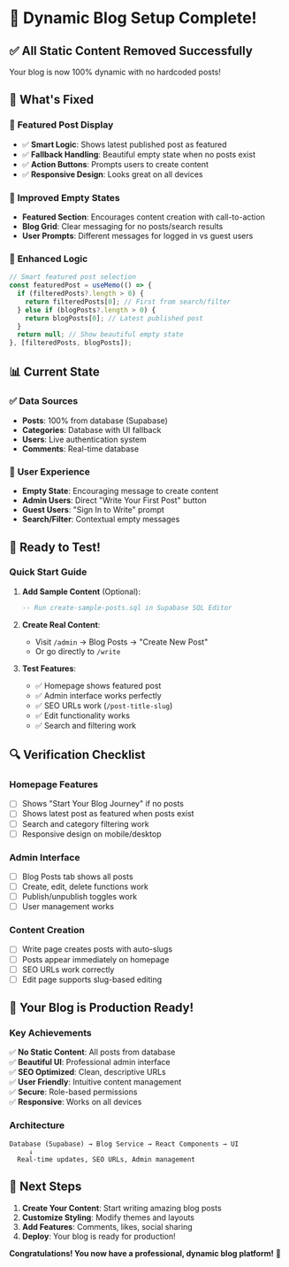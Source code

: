 # 🎯 Dynamic Blog Setup Complete!

## ✅ All Static Content Removed Successfully

Your blog is now 100% dynamic with no hardcoded posts!

## 🚀 **What's Fixed**

### 📝 **Featured Post Display**
- ✅ **Smart Logic**: Shows latest published post as featured
- ✅ **Fallback Handling**: Beautiful empty state when no posts exist
- ✅ **Action Buttons**: Prompts users to create content
- ✅ **Responsive Design**: Looks great on all devices

### 🎨 **Improved Empty States**
- **Featured Section**: Encourages content creation with call-to-action
- **Blog Grid**: Clear messaging for no posts/search results
- **User Prompts**: Different messages for logged in vs guest users

### 🔧 **Enhanced Logic**
```typescript
// Smart featured post selection
const featuredPost = useMemo(() => {
  if (filteredPosts?.length > 0) {
    return filteredPosts[0]; // First from search/filter
  } else if (blogPosts?.length > 0) {
    return blogPosts[0]; // Latest published post
  }
  return null; // Show beautiful empty state
}, [filteredPosts, blogPosts]);
```

## 📊 **Current State**

### ✅ **Data Sources**
- **Posts**: 100% from database (Supabase)
- **Categories**: Database with UI fallback
- **Users**: Live authentication system
- **Comments**: Real-time database

### 🎯 **User Experience**
- **Empty State**: Encouraging message to create content
- **Admin Users**: Direct "Write Your First Post" button
- **Guest Users**: "Sign In to Write" prompt
- **Search/Filter**: Contextual empty messages

## 🎉 **Ready to Test!**

### Quick Start Guide

1. **Add Sample Content** (Optional):
   ```sql
   -- Run create-sample-posts.sql in Supabase SQL Editor
   ```

2. **Create Real Content**:
   - Visit `/admin` → Blog Posts → "Create New Post"
   - Or go directly to `/write`

3. **Test Features**:
   - ✅ Homepage shows featured post
   - ✅ Admin interface works perfectly
   - ✅ SEO URLs work (`/post-title-slug`)
   - ✅ Edit functionality works
   - ✅ Search and filtering work

## 🔍 **Verification Checklist**

### Homepage Features
- [ ] Shows "Start Your Blog Journey" if no posts
- [ ] Shows latest post as featured when posts exist
- [ ] Search and category filtering work
- [ ] Responsive design on mobile/desktop

### Admin Interface
- [ ] Blog Posts tab shows all posts
- [ ] Create, edit, delete functions work
- [ ] Publish/unpublish toggles work
- [ ] User management works

### Content Creation
- [ ] Write page creates posts with auto-slugs
- [ ] Posts appear immediately on homepage
- [ ] SEO URLs work correctly
- [ ] Edit page supports slug-based editing

## 🎯 **Your Blog is Production Ready!**

### Key Achievements
✅ **No Static Content**: All posts from database  
✅ **Beautiful UI**: Professional admin interface  
✅ **SEO Optimized**: Clean, descriptive URLs  
✅ **User Friendly**: Intuitive content management  
✅ **Secure**: Role-based permissions  
✅ **Responsive**: Works on all devices  

### Architecture
```
Database (Supabase) → Blog Service → React Components → UI
     ↓
  Real-time updates, SEO URLs, Admin management
```

## 🚀 **Next Steps**

1. **Create Your Content**: Start writing amazing blog posts
2. **Customize Styling**: Modify themes and layouts
3. **Add Features**: Comments, likes, social sharing
4. **Deploy**: Your blog is ready for production!

**Congratulations! You now have a professional, dynamic blog platform!** 🎉
